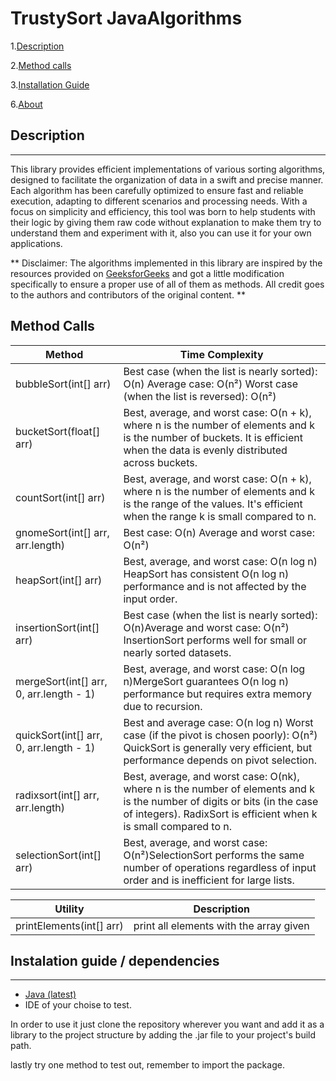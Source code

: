# TrustySort JavaAlgorithms

1.[Description](#description)

2.[Method calls](#Methods)

3.[Installation Guide](#instalation-guide--dependencies)

6.[About](#about)

## Description
-------------
This library provides efficient implementations of various sorting algorithms, designed to facilitate the organization of data in a swift and precise manner. Each algorithm has been carefully optimized to ensure fast and reliable execution, adapting to different scenarios and processing needs. With a focus on simplicity and efficiency, this tool was born to help students with their logic by giving them raw code without explanation to make them try to understand them and experiment with it, also you can use it for your own applications.

** Disclaimer: The algorithms implemented in this library are inspired by the resources provided on [GeeksforGeeks](https://www.geeksforgeeks.org/ "GeeksforGeeks") and got a little modification specifically to ensure a proper use of all of them as methods. All credit goes to the authors and contributors of the original content. **

## Method Calls
| Method | Time Complexity | 
| ------------- | ------------- |
 | bubbleSort(int[] arr) | Best case (when the list is nearly sorted): O(n) Average case: O(n²) Worst case (when the list is reversed): O(n²) | 
 | bucketSort(float[] arr) | Best, average, and worst case: O(n + k), where n is the number of elements and k is the number of buckets. It is efficient when the data is evenly distributed across buckets. | 
 | countSort(int[] arr) | Best, average, and worst case: O(n + k), where n is the number of elements and k is the range of the values. It's efficient when the range k is small compared to n. | 
 | gnomeSort(int[] arr, arr.length) | Best case: O(n) Average and worst case: O(n²) | 
 | heapSort(int[] arr) | Best, average, and worst case: O(n log n) HeapSort has consistent O(n log n) performance and is not affected by the input order. | 
 | insertionSort(int[] arr) | Best case (when the list is nearly sorted): O(n)Average and worst case: O(n²) InsertionSort performs well for small or nearly sorted datasets. | 
 | mergeSort(int[] arr, 0, arr.length - 1) | Best, average, and worst case: O(n log n)MergeSort guarantees O(n log n) performance but requires extra memory due to recursion. | 
 | quickSort(int[] arr, 0, arr.length - 1) | Best and average case: O(n log n) Worst case (if the pivot is chosen poorly): O(n²) QuickSort is generally very efficient, but performance depends on pivot selection. | 
 | radixsort(int[] arr, arr.length)  | Best, average, and worst case: O(nk), where n is the number of elements and k is the number of digits or bits (in the case of integers). RadixSort is efficient when k is small compared to n. | 
 | selectionSort(int[] arr) | Best, average, and worst case: O(n²)SelectionSort performs the same number of operations regardless of input order and is inefficient for large lists. | 
 
 | Utility | Description | 
| ------------- | ------------- |
| printElements(int[] arr) | print all elements with the array given| 


## Instalation guide / dependencies 
-------------
* [Java (latest)](https://www.oracle.com/java/technologies/downloads/ "Java (latest)")
* IDE of your choise to test.

In order to use it just clone the repository wherever you want and add it as a library to the project structure by adding the .jar file to your project's build path.

lastly try one method to test out, remember to import the package. 

